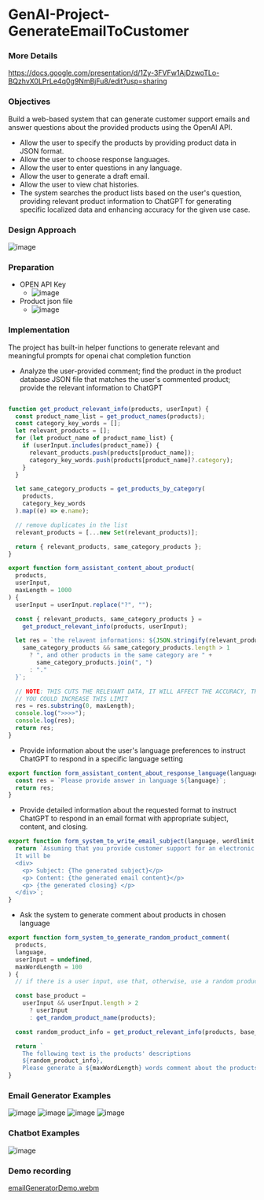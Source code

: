 # GenAI-Project-GenerateEmailToCustomer

### More Details
https://docs.google.com/presentation/d/1Zy-3FVFw1AjDzwoTLo-BQzhvX0LPrLe4q0g9NmBjFu8/edit?usp=sharing 

### Objectives
Build a web-based system that can generate customer support emails and answer questions about the provided products using the OpenAI API.

 - Allow the user to specify the products by providing product data in JSON format.
 - Allow the user to choose response languages.
 - Allow the user to enter questions in any language.
 - Allow the user to generate a draft email.
 - Allow the user to view chat histories.
 - The system searches the product lists based on the user's question, providing relevant product information to ChatGPT for generating specific localized data and enhancing accuracy for the given use case.

### Design Approach
![image](https://github.com/elly-zhu/GenAI-Project-GenerateEmailToCustomer/assets/22209839/c6ef4929-3e0e-4fcd-9ea7-eabcc208eab2)



### Preparation
 - OPEN API Key
   - ![image](https://github.com/elly-zhu/GenAI-Project-GenerateEmailToCustomer/assets/22209839/c47b795f-12c1-4ea9-96b6-53b0187e6ffb)
 - Product json file
   - ![image](https://github.com/elly-zhu/GenAI-Project-GenerateEmailToCustomer/assets/22209839/00f8a2ec-ce37-42fd-86bc-44a5715731b1)


### Implementation
The project has built-in helper functions to generate relevant and meaningful prompts for openai chat completion function
 - Analyze the user-provided comment; find the product in the product database JSON file that matches the user's commented product; provide the relevant information to ChatGPT
```javascript

function get_product_relevant_info(products, userInput) {
  const product_name_list = get_product_names(products);
  const category_key_words = [];
  let relevant_products = [];
  for (let product_name of product_name_list) {
    if (userInput.includes(product_name)) {
      relevant_products.push(products[product_name]);
      category_key_words.push(products[product_name]?.category);
    }
  }

  let same_category_products = get_products_by_category(
    products,
    category_key_words
  ).map((e) => e.name);

  // remove duplicates in the list
  relevant_products = [...new Set(relevant_products)];

  return { relevant_products, same_category_products };
}

export function form_assistant_content_about_product(
  products,
  userInput,
  maxLength = 1000
) {
  userInput = userInput.replace("?", "");

  const { relevant_products, same_category_products } =
    get_product_relevant_info(products, userInput);

  let res = `the relavent informations: ${JSON.stringify(relevant_products)} ${
    same_category_products && same_category_products.length > 1
      ? ", and other products in the same category are " +
        same_category_products.join(", ")
      : "."
  }`;

  // NOTE: THIS CUTS THE RELEVANT DATA, IT WILL AFFECT THE ACCURACY, THE REASON FOR THIS IS TO LIMIT THE TOKEN USED
  // YOU COULD INCREASE THIS LIMIT
  res = res.substring(0, maxLength);
  console.log(">>>>");
  console.log(res);
  return res;
}

```

- Provide information about the user's language preferences to instruct ChatGPT to respond in a specific language setting
```javascript
export function form_assistant_content_about_response_language(language) {
  const res = `Please provide answer in language ${language}`;
  return res;
}
```

- Provide detailed information about the requested format to instruct ChatGPT to respond in an email format with appropriate subject, content, and closing.
```javascript
export function form_system_to_write_email_subject(language, wordlimit = 150) {
  return `Assuming that you provide customer support for an electronic product company. The following text is the customer's comment about the products, please generate an email in ${language} of the comment. The email will be used to be sent to the customer. Please limit the content to ${wordlimit} words. In addition, the return result will be in html format. 
  It will be
  <div>
    <p> Subject: {The generated subject}</p>
    <p> Content: {the generated email content}</p>
    <p> {the generated closing} </p>
  </div>`;
}

```
- Ask the system to generate comment about products in chosen language

```javascript
export function form_system_to_generate_random_product_comment(
  products,
  language,
  userInput = undefined,
  maxWordLength = 100
) {
  // if there is a user input, use that, otherwise, use a random product name as a base

  const base_product =
    userInput && userInput.length > 2
      ? userInput
      : get_random_product_name(products);

  const random_product_info = get_product_relevant_info(products, base_product);

  return `
    The following text is the products' descriptions 
    ${random_product_info}, 
    Please generate a ${maxWordLength} words comment about the products in language ${language}.`;
}
```

### Email Generator Examples
![image](https://github.com/elly-zhu/GenAI-Project-GenerateEmailToCustomer/assets/22209839/0c7ffbf8-46bd-4caa-a441-3152cc86e20d)
![image](https://github.com/elly-zhu/GenAI-Project-GenerateEmailToCustomer/assets/22209839/2a807f3f-d15a-4cec-b829-583a13237d07)
![image](https://github.com/elly-zhu/GenAI-Project-GenerateEmailToCustomer/assets/22209839/2e7ef86c-bb81-42a4-89dc-073dc5ccaae3)
![image](https://github.com/elly-zhu/GenAI-Project-GenerateEmailToCustomer/assets/22209839/e45d279d-d9ca-4a19-b5ff-b01b0b4142ad)


### Chatbot Examples
![image](https://github.com/elly-zhu/GenAI-Project-GenerateEmailToCustomer/assets/22209839/a4a8e1dd-3bbc-4486-abb0-b909cc25935e)

### Demo recording
[emailGeneratorDemo.webm](https://github.com/elly-zhu/GenAI-Project-GenerateEmailToCustomer/assets/22209839/1ce1b031-b4eb-4e21-98e2-504dbca2c1ec)


